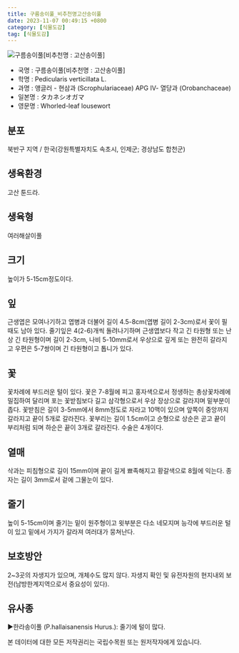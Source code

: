 ```yaml
---
title: 구름송이풀_비추천명고산송이풀
date: 2023-11-07 00:49:15 +0800
category: [식물도감]
tag: [식물도감]
---
```




![구름송이풀[비추천명 : 고산송이풀]](/fileUpload/plants/basic/Scrophulariaceae/Pedicularis/9640/9640_1_th2.jpg)
- 국명 : 구름송이풀[비추천명 : 고산송이풀]
- 학명 : Pedicularis verticillata L.
- 과명 : 앵글러 - 현삼과 (Scrophulariaceae) APG Ⅳ- 열당과 (Orobanchaceae)
- 일본명 : タカネシオガマ
- 영문명 : Whorled-leaf lousewort


## 분포
북반구 지역 / 한국(강원특별자치도 속초시, 인제군; 경상남도 합천군) 
## 생육환경
고산 툰드라.
## 생육형
여러해살이풀 
## 크기
높이가 5-15cm정도이다.
## 잎
근생엽은 모여나기하고 엽병과 더불어 길이 4.5-8cm(엽병 길이 2-3cm)로서 꽃이 필 때도 남아 있다. 줄기잎은 4(2-6)개씩 돌려나기하며 근생엽보다 작고 긴 타원형 또는 난상 긴 타원형이며 길이 2-3cm, 나비 5-10mm로서 우상으로 깊게 또는 완전히 갈라지고 우편은 5-7쌍이며 긴 타원형이고 톱니가 있다.
## 꽃
꽃차례에 부드러운 털이 있다. 꽃은 7-8월에 피고 홍자색으로서 정생하는 총상꽃차례에 밀집하여 달리며 포는 꽃받침보다 길고 삼각형으로서 우상 장상으로 갈라지며 밑부분이 좁다. 꽃받침은 길이 3-5mm에서 8mm정도로 자라고 10맥이 있으며 앞쪽이 중앙까지 갈라지고 끝이 5개로 갈라진다. 꽃부리는 길이 1.5cm이고 순형으로 상순은 곧고 끝이 부리처럼 되며 하순은 끝이 3개로 갈라진다. 수술은 4개이다.
## 열매
삭과는 피침형으로 길이 15mm이며 끝이 길게 뾰족해지고 황갈색으로 8월에 익는다. 종자는 길이 3mm로서 겉에 그물눈이 있다.
## 줄기
높이 5-15cm이며 줄기는 밑이 원주형이고 윗부분은 다소 네모지며 능각에 부드러운 털이 있고 밑에서 가지가 갈라져 여러대가 뭉쳐난다.
## 보호방안
2~3곳의 자생지가 있으며, 개체수도 많지 않다. 자생지 확인 및 유전자원의 현지내외 보전(남방한계지역으로서 중요성이 있다).
## 유사종
▶한라송이풀 (P.hallaisanensis Hurus.): 줄기에 털이 많다.






본 데이터에 대한 모든 저작권리는 국립수목원 또는 원저작자에게 있습니다.
